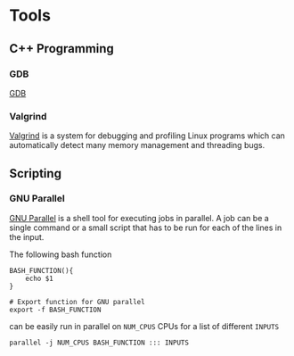 # Tools


## C++ Programming

### GDB

[GDB](https://www.gnu.org/software/gdb/)

### Valgrind

[Valgrind](http://valgrind.org/) is a system for debugging and profiling Linux programs which can automatically detect many memory management and threading bugs.


## Scripting

### GNU Parallel

[GNU Parallel](https://www.gnu.org/software/parallel/) is a shell tool for executing jobs in parallel. A job can be a single command or a small script that has to be run for each of the lines in the input.

The following bash function
```
BASH_FUNCTION(){
    echo $1
}

# Export function for GNU parallel
export -f BASH_FUNCTION 
```
can be easily run in parallel on `NUM_CPUS` CPUs for a list of different `INPUTS`
```
parallel -j NUM_CPUS BASH_FUNCTION ::: INPUTS
```